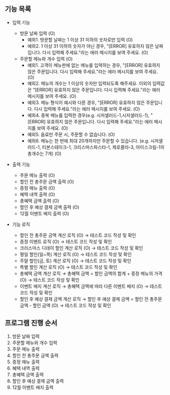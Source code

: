 ## 기능 목록
- 입력 기능
  - 방문 날짜 입력 (O)
    - 예외1. 방문할 날짜는 1 이상 31 이하의 숫자로만 입력 (O)
    - 예외2. 1 이상 31 이하의 숫자가 아닌 경우, "[ERROR] 유효하지 않은 날짜입니다. 다시 입력해 주세요."라는 에러 메시지를 보여 주세요. (O)
  - 주문할 메뉴와 개수 입력 (O)
    - 예외1. 고객이 메뉴판에 없는 메뉴를 입력하는 경우, "[ERROR] 유효하지 않은 주문입니다. 다시 입력해 주세요."라는 에러 메시지를 보여 주세요. (O)
    - 예외2. 메뉴의 개수는 1 이상의 숫자만 입력되도록 해주세요. 이외의 입력값은 "[ERROR] 유효하지 않은 주문입니다. 다시 입력해 주세요."라는 에러 메시지를 보여 주세요. (O)
    - 예외3. 메뉴 형식이 예시와 다른 경우, "[ERROR] 유효하지 않은 주문입니다. 다시 입력해 주세요."라는 에러 메시지를 보여 주세요. (O)
    - 예외4. 중복 메뉴를 입력한 경우(e.g. 시저샐러드-1,시저샐러드-1), "[ERROR] 유효하지 않은 주문입니다. 다시 입력해 주세요."라는 에러 메시지를 보여 주세요. (O)
    - 예외5. 음료만 주문 시, 주문할 수 없습니다. (O)
    - 예외6. 메뉴는 한 번에 최대 20개까지만 주문할 수 있습니다. (e.g. 시저샐러드-1, 티본스테이크-1, 크리스마스파스타-1, 제로콜라-3, 아이스크림-1의 총개수는 7개) (O)

- 출력 기능
  - 주문 메뉴 출력 (O)
  - 할인 전 총주문 금액 출력 (O)
  - 증정 매뉴 출력 (O)
  - 혜택 내역 출력 (O)
  - 총혜택 금액 출력 (O)
  - 할인 후 예상 결제 금액 출력 (O)
  - 12월 이벤트 배지 출력 (O)

- 기능 로직
  - 할인 전 총주문 금액 계산 로직 (O) → 테스트 코드 작성 및 확인
  - 증정 이벤트 로직 (O) → 테스트 코드 작성 및 확인
  - 크리스마스 디데이 할인 계산 로직 (O) → 테스트 코드 작성 및 확인
  - 평일 할인(일~목) 계산 로직 (O) → 테스트 코드 작성 및 확인
  - 주말 할인(금, 토) 계산 로직 (O) → 테스트 코드 작성 및 확인
  - 특별 할인 계산 로직 (O) → 테스트 코드 작성 및 확인
  - 총혜택 금액 계산 로직 → 총혜택 금액 = 할인 금액의 합계 + 증정 메뉴의 가격 (O) → 테스트 코드 작성 및 확인
  - 이벤트 배지 계산 로직 → 총혜택 금액에 따라 다른 이벤트 배지 (O) → 테스트 코드 작성 및 확인
  - 할인 후 예상 결제 금액 계산 로직 → 할인 후 예상 결제 금액 = 할인 전 총주문 금액 - 할인 금액 (O) → 테스트 코드 작성 및 확인

## 프로그램 진행 순서
1. 방문 날짜 입력
2. 주문할 메뉴와 개수 입력
3. 주문 메뉴 출력
4. 할인 전 총주문 금액 출력
5. 증정 매뉴 출력
6. 혜택 내역 출력
7. 총혜택 금액 출력
8. 할인 후 예상 결제 금액 출력
9. 12월 이벤트 배지 출력
